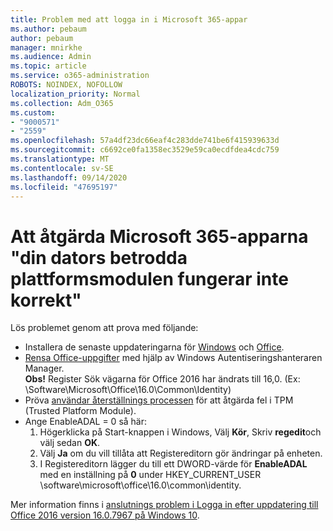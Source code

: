 ```yaml
---
title: Problem med att logga in i Microsoft 365-appar
ms.author: pebaum
author: pebaum
manager: mnirkhe
ms.audience: Admin
ms.topic: article
ms.service: o365-administration
ROBOTS: NOINDEX, NOFOLLOW
localization_priority: Normal
ms.collection: Adm_O365
ms.custom:
- "9000571"
- "2559"
ms.openlocfilehash: 57a4df23dc66eaf4c283dde741be6f415939633d
ms.sourcegitcommit: c6692ce0fa1358ec3529e59ca0ecdfdea4cdc759
ms.translationtype: MT
ms.contentlocale: sv-SE
ms.lasthandoff: 09/14/2020
ms.locfileid: "47695197"
---
```

# <a name="fixing-the-microsoft-365-apps-your-computers-trusted-platform-module-is-not-functioning-properly-message"></a>Att åtgärda Microsoft 365-apparna "din dators betrodda plattformsmodulen fungerar inte korrekt"

Lös problemet genom att prova med följande:

- Installera de senaste uppdateringarna för [Windows](https://support.microsoft.com/help/4027667/windows-10-update) och [Office](https://support.office.com/article/update-office-and-your-computer-with-microsoft-update-2ab296f3-7f03-43a2-8e50-46de917611c5).
- [Rensa Office-uppgifter](https://docs.microsoft.com/eoffice/troubleshoot/error-messages/another-account-already-signed-in#step-3-clear-cached-credentials-on-the-computer) med hjälp av Windows Autentiseringshanteraren Manager.<br/>
    **Obs!** Register Sök vägarna för Office 2016 har ändrats till 16,0. (Ex: \Software\Microsoft\Office\16.0\Common\Identity\)
- Pröva [användar återställnings processen](https://docs.microsoft.com/office365/troubleshoot/administration/connection-issue-when-sign-in-office-2016#symptom-2) för att åtgärda fel i TPM (Trusted Platform Module).
- Ange EnableADAL = 0 så här:  
    1. Högerklicka på Start-knappen i Windows, Välj **Kör**, Skriv **regedit**och välj sedan **OK**.
    2. Välj **Ja** om du vill tillåta att Registereditorn gör ändringar på enheten.
    3. I Registereditorn lägger du till ett DWORD-värde för **EnableADAL** med en inställning på **0** under HKEY_CURRENT_USER \software\microsoft\office\16.0\common\identity.

Mer information finns i [anslutnings problem i Logga in efter uppdatering till Office 2016 version 16.0.7967 på Windows 10](https://docs.microsoft.com/office365/troubleshoot/administration/connection-issue-when-sign-in-office-2016).